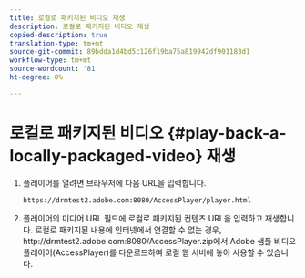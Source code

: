 ```yaml
---
title: 로컬로 패키지된 비디오 재생
description: 로컬로 패키지된 비디오 재생
copied-description: true
translation-type: tm+mt
source-git-commit: 89bdda1d4bd5c126f19ba75a819942df901183d1
workflow-type: tm+mt
source-wordcount: '81'
ht-degree: 0%

---
```



# 로컬로 패키지된 비디오 {#play-back-a-locally-packaged-video} 재생

1. 플레이어를 열려면 브라우저에 다음 URL을 입력합니다.

   ```
   https://drmtest2.adobe.com:8080/AccessPlayer/player.html
   ```

1. 플레이어의 미디어 URL 필드에 로컬로 패키지된 컨텐츠 URL을 입력하고 재생합니다.
로컬로 패키지된 내용에 인터넷에서 연결할 수 없는 경우, ht<span></span>tp://drmtest2.adobe.com:8080/AccessPlayer.zip에서 Adobe 샘플 비디오 플레이어(AccessPlayer)를 다운로드하여 로컬 웹 서버에 놓아 사용할 수 있습니다.